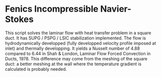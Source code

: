 # Fenics Incompressible Navier-Stokes
This script solves the laminar flow with heat transfer problem in a square duct. It has SUPG / PSPG / LSIC stabilization implemented. 
The flow is hydrodynamically developped (fully developped velocity profile imposed at inlet) and thermally developping.
It yields a Nusselt number of 4.88 compared to 6.44 in Shah & London, Laminar Flow Forced Convection in Ducts, 1978.
This difference may come from the meshing of the square duct: a better meshing at the wall where the temperature gradient is calculated is probably needed.

